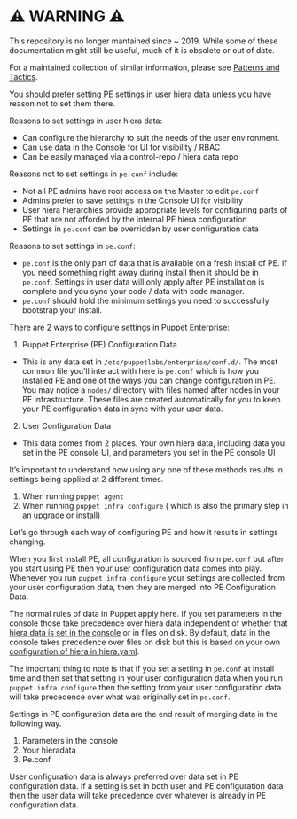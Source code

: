 # ⚠ WARNING ⚠

This repository is no longer mantained since ~ 2019. While some of these documentation might still be useful, much of it is obsolete or out of date.

For a maintained collection of similar information, please see [Patterns and Tactics](https://www.puppet.com/docs/patterns-and-tactics/latest/patterns-and-tactics.html).

You should prefer setting PE settings in user hiera data unless you have reason not to set them there.

Reasons to set settings in user hiera data: 
 - Can configure the hierarchy to suit the needs of the user environment. 
 - Can use data in the Console for UI for visibility / RBAC
 - Can be easily managed via a control-repo / hiera data repo 

Reasons not to set settings in `pe.conf` include:
 - Not all PE admins have root access on the Master to edit `pe.conf`
 - Admins prefer to save settings in the Console UI for visibility
 - User hiera hierarchies provide appropriate levels for configuring parts of PE that are not afforded by the internal PE hiera configuration  
 - Settings in `pe.conf` can be overridden by user configuration data

Reasons to set settings in `pe.conf`:
 - `pe.conf` is the only part of data that is available on a fresh install of PE.  If you need something right away during install then it should be in `pe.conf`.  Settings in user data will only apply after PE installation is complete and you sync your code / data with code manager.  
 - `pe.conf` should hold the minimum settings you need to successfully bootstrap your install.  

There are 2 ways to configure settings in Puppet Enterprise:

 1. Puppet Enterprise (PE) Configuration Data
  - This is any data set in `/etc/puppetlabs/enterprise/conf.d/`.  The most common file you’ll interact with here is `pe.conf` which is how you installed PE and one of the ways you can change configuration in PE.  You may notice a `nodes/` directory with files named after nodes in your PE infrastructure.  These files are created automatically for you to keep your PE configuration data in sync with your user data.
 2. User Configuration Data
  - This data comes from 2 places.  Your own hiera data, including data you set in the PE console UI, and parameters you set in the PE console UI

It’s important to understand how using any one of these methods results in settings being applied at 2 different times.

 1. When running `puppet agent`
 2. When running `puppet infra configure` ( which is also the primary step in an upgrade or install) 

Let’s go through each way of configuring PE and how it results in settings changing.

When you first install PE, all configuration is sourced from `pe.conf` but after you start using PE then your user configuration data comes into play.  Whenever you run `puppet infra configure` your settings are collected from your user configuration data, then they are merged into PE Configuration Data.  

The normal rules of data in Puppet apply here.  If you set parameters in the console those take precedence over hiera data independent of whether that [hiera data is set in the console](https://puppet.com/docs/pe/2018.1/grouping_and_classifying_nodes.html#task-2210)  or in files on disk.  By default, data in the console takes precedence over files on disk but this is based on your own [configuration of hiera in hiera.yaml](https://puppet.com/docs/pe/2018.1/grouping_and_classifying_nodes.html#task-5039).  

The important thing to note is that if you set a setting in `pe.conf` at install time and then set that setting in your user configuration data when you run `puppet infra configure` then the setting from your user configuration data will take precedence over what was originally set in `pe.conf`.

Settings in PE configuration data are the end result of merging data in the following way.  

 1. Parameters in the console
 2. Your hieradata 
 3. Pe.conf

User configuration data is always preferred over data set in PE configuration data.  If a setting is set in both user and PE configuration data then the user data will take precedence over whatever is already in PE configuration data.
